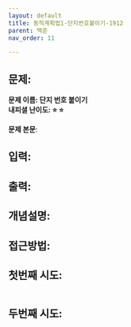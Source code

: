 ```yaml
---
layout: default
title: 동적계획법1-단지번호붙이기-1912
parent: 백준
nav_order: 11

---
```


## 문제:   
**문제 이름: 단지 번호 붙이기**  
**내피셜 난이도: :star: :star:**  

**문제 본문**:  

## 입력:   

## 출력:   

## 개념설명:   

## 접근방법:   

## 첫번째 시도:   
```java

``` 
## 두번째 시도:   
```java

``` 
